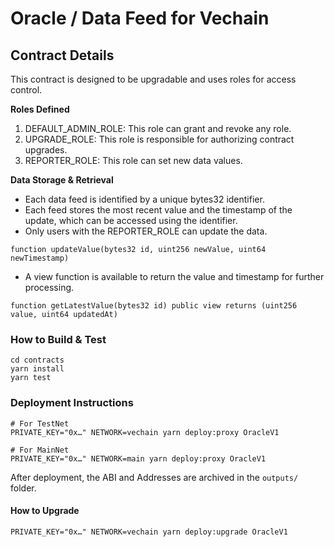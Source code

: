 # Oracle / Data Feed for Vechain

## Contract Details

This contract is designed to be upgradable and uses roles for access control.

**Roles Defined**

1. DEFAULT_ADMIN_ROLE: This role can grant and revoke any role.
2. UPGRADE_ROLE: This role is responsible for authorizing contract upgrades.
3. REPORTER_ROLE: This role can set new data values.

**Data Storage & Retrieval**

- Each data feed is identified by a unique bytes32 identifier.
- Each feed stores the most recent value and the timestamp of the update, which can be accessed using the identifier.
- Only users with the REPORTER_ROLE can update the data.

```sol
function updateValue(bytes32 id, uint256 newValue, uint64 newTimestamp)
```

- A view function is available to return the value and timestamp for further processing.

```sol
function getLatestValue(bytes32 id) public view returns (uint256 value, uint64 updatedAt)
```

### How to Build & Test

```shell
cd contracts
yarn install
yarn test
```

### Deployment Instructions

```shell
# For TestNet
PRIVATE_KEY="0x…" NETWORK=vechain yarn deploy:proxy OracleV1

# For MainNet
PRIVATE_KEY="0x…" NETWORK=main yarn deploy:proxy OracleV1
```

After deployment, the ABI and Addresses are archived in the `outputs/` folder.

#### How to Upgrade

```shell
PRIVATE_KEY="0x…" NETWORK=vechain yarn deploy:upgrade OracleV1
```
